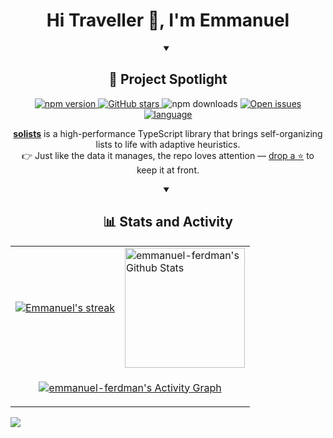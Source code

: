 <h1 align='center'>Hi Traveller 👋, I'm Emmanuel</h1>

<details open>
  <summary align="center"><h2>🚀 Project Spotlight</h2></summary>
  <p align="center">
    <a href="https://www.npmjs.com/package/solists">
      <img alt="npm version" src="https://img.shields.io/npm/v/solists?style=flat-square&color=blue" />
    </a>
    <a href="https://github.com/emmanuel-ferdman/solists">
      <img alt="GitHub stars" src="https://img.shields.io/github/stars/emmanuel-ferdman/solists?style=flat-square&color=gold" />
    </a>
    <a>
      <img alt="npm downloads" src="https://img.shields.io/npm/dw/solists?style=flat-square&color=brightgreen" />
    </a>
    <a href="https://github.com/emmanuel-ferdman/solists/issues">
      <img alt="Open issues" src="https://img.shields.io/github/issues/emmanuel-ferdman/solists?style=flat-square&color=orange" />
    </a>
    <a href="https://github.com/emmanuel-ferdman/solists">
      <img alt="language" src="https://img.shields.io/badge/language-TypeScript-blue?style=flat-square" />
    </a>
  </p>
  <p align="center">
    <strong><a href="https://github.com/emmanuel-ferdman/solists">solists</a></strong> is a high-performance TypeScript library that brings self-organizing lists to life with adaptive heuristics.
    <br/>
    👉 Just like the data it manages, the repo loves attention — <a href="https://github.com/emmanuel-ferdman/solists">drop a ⭐</a> to keep it at front.
  </p>
</details>

<details open>
  <summary align="center"><h2>📊 Stats and Activity</h2></summary>
    <table>
    <tr>
        <td>
        <a href="https://github.com/emmanuel-ferdman">
            <img title="emmanuel-ferdman's GitHub Streak Stats" alt="Emmanuel's streak" src="https://github-readme-streak-stats-eight.vercel.app/?user=emmanuel-ferdman&theme=monokai-metallian&hide_border=true"/>
        </a>
        </td>
        <td>
        <a href="https://github.com/emmanuel-ferdman">
            <img alt="emmanuel-ferdman's Github Stats" src="https://github-readme-stats-rouge-ten-78.vercel.app/api?username=emmanuel-ferdman&show_icons=true&include_all_commits=true&count_private=true&theme=react&hide_border=true&bg_color=1F222E&title_color=F85D7F&icon_color=F8D866" height="192px"/>
        </a>
        </td>
    </tr>
    <tr>
        <td colspan="2" align="center">
        <p align="center">
            <a href="https://github.com/emmanuel-ferdman">
            <img alt="emmanuel-ferdman's Activity Graph" src="https://github-readme-activity-graph.vercel.app/graph/?username=emmanuel-ferdman&bg_color=1F222E&color=F8D866&line=F85D7F&point=FFFFFF&hide_border=true" />
            </a>
        </p>
        </td>
    </tr>
    </table>
</details>

<!-- 1x1 pixel counter to record hits -->
![](https://hit.yhype.me/github/profile?account_id=35470921)

